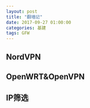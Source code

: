 ```yaml
---
layout: post
title: "翻墙记"
date: 2017-09-27 01:00:00
categories: 基建
tags: GFW
---
```

## NordVPN
## OpenWRT&OpenVPN
## IP筛选